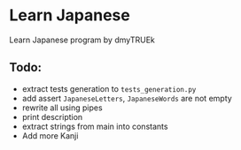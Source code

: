 # Learn Japanese
Learn Japanese program by dmyTRUEk



## Todo:
- extract tests generation to `tests_generation.py`
- add assert `JapaneseLetters`, `JapaneseWords` are not empty
- rewrite all using pipes
- print description
- extract strings from main into constants
- Add more Kanji

